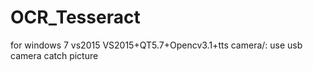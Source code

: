 # OCR_Tesseract
for windows 7 vs2015
VS2015+QT5.7+Opencv3.1+tts
camera/:
use usb camera catch picture
